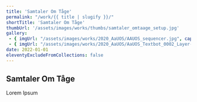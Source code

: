 ```yaml
---
title: 'Samtaler Om Tåge'
permalink: "/work/{{ title | slugify }}/"
shortTitle: 'Samtaler Om Tåge'
thumbUrl: '/assets/images/works/thumbs/samtaler_omtaage_setup.jpg'
gallery:
 - { imgUrl: "/assets/images/works/2020_AaUOS/AAUOS_sequencer.jpg", caption: "" }
 - { imgUrl: "/assets/images/works/2020_AaUOS/AaUOS_Textbot_0002_Layer-20.jpg", caption: "" }
date: 2022-01-01
eleventyExcludeFromCollections: false
---
```



<div class="Grid Grid--gutters Grid--full large-Grid--fit">
  <div class="Grid-cell">
    <div class='headerGroup'>
      <h2>Samtaler Om Tåge</h2>
      <p>Lorem Ipsum</p>
    </div>
  </div>
</div>